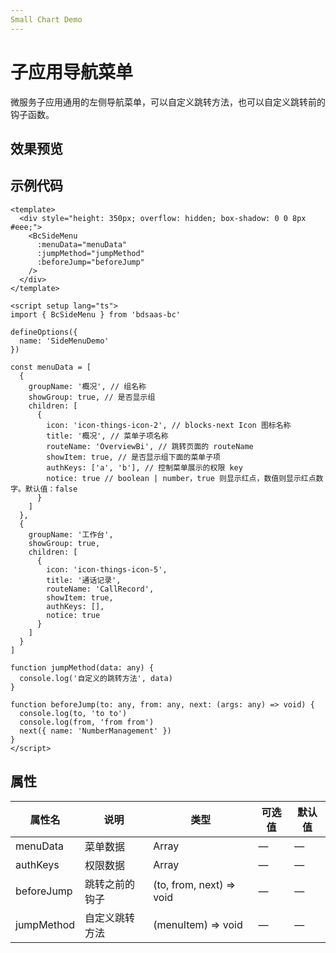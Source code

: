 ```yaml
---
Small Chart Demo
---
```


# 子应用导航菜单

微服务子应用通用的左侧导航菜单，可以自定义跳转方法，也可以自定义跳转前的钩子函数。

<script setup lang="ts">
import SideMenuDemo from '../components/side-menu/SideMenuDemo.vue'
</script>

## 效果预览

<SideMenuDemo/>

## 示例代码

```vue
<template>
  <div style="height: 350px; overflow: hidden; box-shadow: 0 0 8px #eee;">
    <BcSideMenu
      :menuData="menuData"
      :jumpMethod="jumpMethod"
      :beforeJump="beforeJump"
    />
  </div>
</template>

<script setup lang="ts">
import { BcSideMenu } from 'bdsaas-bc'

defineOptions({
  name: 'SideMenuDemo'
})

const menuData = [
  {
    groupName: '概况', // 组名称
    showGroup: true, // 是否显示组
    children: [
      {
        icon: 'icon-things-icon-2', // blocks-next Icon 图标名称
        title: '概况', // 菜单子项名称
        routeName: 'OverviewBi', // 跳转页面的 routeName
        showItem: true, // 是否显示组下面的菜单子项
        authKeys: ['a', 'b'], // 控制菜单展示的权限 key
        notice: true // boolean | number，true 则显示红点，数值则显示红点数字。默认值：false
      }
    ]
  },
  {
    groupName: '工作台',
    showGroup: true,
    children: [
      {
        icon: 'icon-things-icon-5',
        title: '通话记录',
        routeName: 'CallRecord',
        showItem: true,
        authKeys: [],
        notice: true
      }
    ]
  }
]

function jumpMethod(data: any) {
  console.log('自定义的跳转方法', data)
}

function beforeJump(to: any, from: any, next: (args: any) => void) {
  console.log(to, 'to to')
  console.log(from, 'from from')
  next({ name: 'NumberManagement' })
}
</script>
```

## 属性

| 属性名     | 说明           | 类型                     | 可选值 | 默认值 |
| ---------- | -------------- | ------------------------ | ------ | ------ |
| menuData   | 菜单数据       | Array                    | —      | —      |
| authKeys   | 权限数据       | Array                    | —      | —      |
| beforeJump | 跳转之前的钩子 | (to, from, next) => void | —      | —      |
| jumpMethod | 自定义跳转方法 | (menuItem) => void       | —      | —      |
